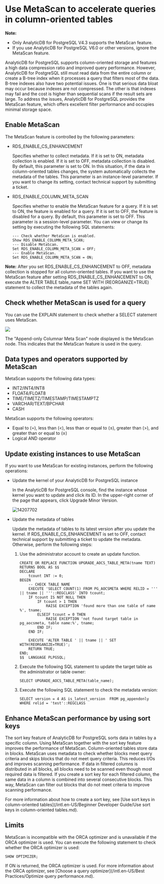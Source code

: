 # Use MetaScan to accelerate queries in column-oriented tables

**Note:**

-   Only AnalyticDB for PostgreSQL V4.3 supports the MetaScan feature.
-   If you use AnalyticDB for PostgreSQL V6.0 or other versions, ignore the MetaScan feature.

AnalyticDB for PostgreSQL supports column-oriented storage and features a high data compression ratio and improved query performance. However, AnalyticDB for PostgreSQL still must read data from the entire column or create a B-tree index when it processes a query that filters most of the data. B-tree indexes also have two potential issues. One is that serious data bloat may occur because indexes are not compressed. The other is that indexes may fail and the cost is higher than sequential scans if the result sets are large. To address the issues, AnalyticDB for PostgreSQL provides the MetaScan feature, which offers excellent filter performance and occupies minimal storage space.

## Enable MetaScan

The MetaScan feature is controlled by the following parameters:

-   RDS\_ENABLE\_CS\_ENHANCEMENT

    Specifies whether to collect metadata. If it is set to ON, metadata collection is enabled. If it is set to OFF, metadata collection is disabled. By default, this parameter is set to ON. In this situation, if the data in column-oriented tables changes, the system automatically collects the metadata of the tables. This parameter is an instance-level parameter. If you want to change its setting, contact technical support by submitting a ticket.

-   RDS\_ENABLE\_COLUMN\_META\_SCAN

    Specifies whether to enable the MetaScan feature for a query. If it is set to ON, the feature is enabled for a query. If it is set to OFF, the feature is disabled for a query. By default, this parameter is set to OFF. This parameter is a session-level parameter. You can view or change its setting by executing the following SQL statements:

    ```
    --- Check whether MetaScan is enabled.
    Show RDS_ENABLE_COLUMN_META_SCAN;
    --- Disable MetaScan.
    Set RDS_ENABLE_COLUMN_META_SCAN = OFF;
    --- Enable MetaScan.
    Set RDS_ENABLE_COLUMN_META_SCAN = ON;
    ```


**Note:** After you set RDS\_ENABLE\_CS\_ENHANCEMENT to OFF, metadata collection is stopped for all column-oriented tables. If you want to use the MetaScan feature after setting RDS\_ENABLE\_CS\_ENHANCEMENT to ON, execute the ALTER TABLE table\_name SET WITH \(REORGANIZE=TRUE\) statement to collect the metadata of the tables again.

## Check whether MetaScan is used for a query

You can use the EXPLAIN statement to check whether a SELECT statement uses MetaScan.

![](https://static-aliyun-doc.oss-accelerate.aliyuncs.com/assets/img/en-US/1166177951/p65633.png)

The "Append-only Columnar Meta Scan" node displayed is the MetaScan node. This indicates that the MetaScan feature is used in the query.

## Data types and operators supported by MetaScan

MetaScan supports the following data types:

-   INT2/INT4/INT8
-   FLOAT4/FLOAT8
-   TIME/TIMETZ/TIMESTAMP/TIMESTAMPTZ
-   VARCHAR/TEXT/BPCHAR
-   CASH

MetaScan supports the following operators:

-   Equal to \(=\), less than \(<\), less than or equal to \(≤\), greater than \(\>\), and greater than or equal to \(≥\)
-   Logical AND operator

## Update existing instances to use MetaScan

If you want to use MetaScan for existing instances, perform the following operations:

-   Update the kernel of your AnalyticDB for PostgreSQL instance

    In the AnalyticDB for PostgreSQL console, find the instance whose kernel you want to update and click its ID. In the upper-right corner of the page that appears, click Upgrade Minor Version.

    ![14207702](https://static-aliyun-doc.oss-accelerate.aliyuncs.com/assets/img/en-US/1107249161/p268434.png)

-   Update the metadata of tables

    Update the metadata of tables to its latest version after you update the kernel. If RDS\_ENABLE\_CS\_ENHANCEMENT is set to OFF, contact technical support by submitting a ticket to update the metadata. Otherwise, perform the following steps:

    1.  Use the administrator account to create an update function.

        ```
        CREATE OR REPLACE FUNCTION UPGRADE_AOCS_TABLE_META(tname TEXT) RETURNS BOOL AS $$
        DECLARE
            tcount INT := 0;
        BEGIN
            -- CHECK TABLE NAME
            EXECUTE 'SELECT COUNT(1) FROM PG_AOCSMETA WHERE RELID = ''' || tname || '''::REGCLASS' INTO tcount;
            IF tcount IS NOT NULL THEN
                IF tcount > 1 THEN
                    RAISE EXCEPTION 'found more than one table of name %', tname;
                ELSEIF tcount = 0 THEN
                    RAISE EXCEPTION 'not found target table in pg_aocsmeta, table name:%', tname;
                END IF;
            END IF;
        
            EXECUTE 'ALTER TABLE ' || tname || ' SET WITH(REORGANIZE=TRUE)';
            RETURN TRUE;
        END;
        $$  LANGUAGE PLPGSQL;
        ```

    2.  Execute the following SQL statement to update the target table as the administrator or table owner:

        ```
        SELECT UPGRADE_AOCS_TABLE_META(table_name);
        ```

    3.  Execute the following SQL statement to check the metadata version:

        ```
        SELECT version = 4 AS is_latest_version  FROM pg_appendonly WHERE relid = 'test'::REGCLASS
        ```


## Enhance MetaScan performance by using sort keys

The sort key feature of AnalyticDB for PostgreSQL sorts data in tables by a specific column. Using MetaScan together with the sort key feature improves the performance of MetaScan. Column-oriented tables store data in blocks. MetaScan uses metadata to check whether blocks meet query criteria and skips blocks that do not meet query criteria. This reduces I/Os and improves scanning performance. If data in filtered columns is distributed in all blocks, all blocks need to be scanned even though most required data is filtered. If you create a sort key for each filtered column, the same data in a column is combined into several consecutive blocks. This way, MetaScan can filter out blocks that do not meet criteria to improve scanning performance.

For more information about how to create a sort key, see [Use sort keys in column-oriented tables](/intl.en-US/Beginner Developer Guide/Use sort keys in column-oriented tables.md).

## Limits

MetaScan is incompatible with the ORCA optimizer and is unavailable if the ORCA optimizer is used. You can execute the following statement to check whether the ORCA optimizer is used:

```
SHOW OPTIMIZER;
```

If ON is returned, the ORCA optimizer is used. For more information about the ORCA optimizer, see [Choose a query optimizer](/intl.en-US/Best Practices/Optimize query performance.md).

